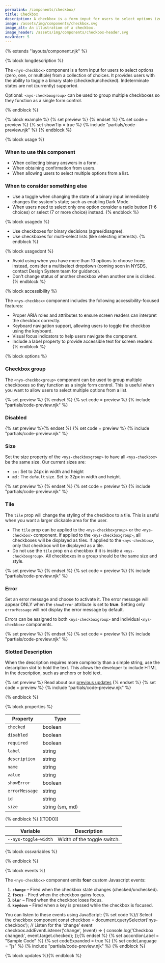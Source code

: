 ```yaml
---
permalink: /components/checkbox/
title: Checkbox
description: A checkbox is a form input for users to select options (zero, one, or multiple) from a collection of choices.
image: /assets/img/components/checkbox.svg
image_alt: An illustration of a checkbox.
image_header: /assets/img/components/checkbox-header.svg
navOrder: 5
---
```


{% extends "layouts/component.njk" %}

{% block longdescription %}

The `<nys-checkbox>` component is a form input for users to select options (zero, one, or multiple) from a collection of choices. It provides users with the ability to toggle a binary state (checked/unchecked). Indeterminate states are not (currently) supported.

Optional: `<nys-checkboxgroup>` can be used to group multiple checkboxes so they function as a single form control.

{% endblock %}

{% block example %}
  {% set preview %}<nys-checkboxgroup label="Select your favorite New York landmarks" description="Last year's winner is not eligible to win again.">
      <nys-checkbox name="landmarks" value="adirondacks" label="Adirondacks" checked></nys-checkbox>
      <nys-checkbox name="landmarks" value="finger-lakes" label="Finger Lakes" checked></nys-checkbox>
      <nys-checkbox name="landmarks" value="catskills" label="Catskills"></nys-checkbox>
      <nys-checkbox name="landmarks" value="niagara-falls" label="Niagara Falls"></nys-checkbox>
      <nys-checkbox name="landmarks" value="coney-island" label="Coney Island"></nys-checkbox>
      <nys-checkbox name="landmarks" value="statue-liberty" label="Statue of Liberty (Last Year's Winner)" description="Disabled as it was the winner of the previous year." disabled></nys-checkbox>
    </nys-checkboxgroup>{% endset %}
  {% set code = preview %}
  {% set showTip = true %}
  {% include "partials/code-preview.njk" %}
{% endblock %}

{% block usage %}

### When to use this component
  - When collecting binary answers in a form.
  - When obtaining confirmation from users.
  - When allowing users to select multiple options from a list.

### When to consider something else
  - Use a toggle when changing the state of a binary input immediately changes the system's state; such as enabling Dark Mode.
  - When users need to select only one option consider a radio button (1-6 choices) or select (7 or more choice) instead.
{% endblock %}

{% block usagedo %}

  - Use checkboxes for binary decisions (agree/disagree).
  - Use checkboxes for multi-select lists (like selecting interests).
{% endblock %}

{% block usagedont %}

 - Avoid using when you have more than 10 options to choose from; instead, consider a multiselect dropdown (coming soon in NYSDS, contact Design System team for guidance).
 - Don't change status of another checkbox when another one is clicked.
{% endblock %}

{% block accessibility %}

The `<nys-checkbox>` component includes the following accessibility-focused features:

  - Proper ARIA roles and attributes to ensure screen readers can interpret the checkbox correctly.
  - Keyboard navigation support, allowing users to toggle the checkbox using the keyboard.
  - Visual focus indicators to help users navigate the component.
  - Include a label property to provide accessible text for screen readers.
{% endblock %}

{% block options %}

### Checkbox group

The `<nys-checkboxgroup>` component can be used to group multiple checkboxes so they function as a single form control. This is useful when you want to allow users to select multiple options from a list.

{% set preview %}<nys-checkboxgroup label="Do you attest to the following:" description="By checking below you agree to our terms">
<nys-checkbox label="I have read the terms and conditions." id="terms-conditions" name="terms" value="terms-conditions"></nys-checkbox>
<nys-checkbox label="I agree to the NDA" id="legal" name="legal" value="legal"></nys-checkbox>
</nys-checkboxgroup>{% endset %}
{% set code = preview %}
{% include "partials/code-preview.njk" %}

### Disabled

{% set preview %}<nys-checkbox disabled label="I agree to the terms and conditions" description="This option is currently unavailable." name="earlyVoting" value="early-voting"></nys-checkbox>{% endset %}
{% set code = preview %}
{% include "partials/code-preview.njk" %}

### Size

Set the size property of the `<nys-checkboxgroup>` to have all `<nys-checkbox>` be the same size. Our current sizes are: 
- `sm` : Set to 24px in width and height 
- `md` : The `default` size. Set to 32px in width and height.

{% set preview %}
<nys-checkboxgroup label="Select your favorite New York landmarks" description="Choose from the options below" size="sm">
<nys-checkbox label="Adirondacks" name="landmarks" value="adirondacks" checked></nys-checkbox>
<nys-checkbox name="landmarks" value="finger-lakes" label="Finger Lakes" checked></nys-checkbox>
<nys-checkbox name="landmarks" value="catskills" label="Catskills" checked></nys-checkbox>
<nys-checkbox name="landmarks" value="niagara-falls" label="Niagara Falls"></nys-checkbox>
<nys-checkbox name="landmarks" value="coney-island" label="Coney Island"></nys-checkbox>
<nys-checkbox label="Mount Greylock" description="This is disabled because it's not in New York." disabled></nys-checkbox>
</nys-checkboxgroup>{% endset %}
{% set code = preview %}
{% include "partials/code-preview.njk" %}

### Tile

The `tile` prop will change the styling of the checkbox to a tile. This is useful when you want a larger clickable area for the user. 
- The `tile` prop can be applied to the `<nys-checkboxgroup>` or the `<nys-checkbox>` component. If applied to the `<nys-checkboxgroup>`, all checkboxes will be displayed as tiles. If applied to the `<nys-checkbox>`, only that checkbox will be displayed as a tile. 
- Do not use the `tile` prop on a checkbox if it is inside a `<nys-checkboxgroup>`. All checkboxes in a group should be the same size and style.

{% set preview %}
<nys-checkboxgroup label="Select your favorite New York landmarks" description="Choose from the options below" tile>
<nys-checkbox label="Adirondacks" name="landmarks" value="adirondacks" checked></nys-checkbox>
<nys-checkbox name="landmarks" value="finger-lakes" label="Finger Lakes" checked></nys-checkbox>
<nys-checkbox name="landmarks" value="catskills" label="Catskills" checked></nys-checkbox>
<nys-checkbox name="landmarks" value="niagara-falls" label="Niagara Falls"></nys-checkbox>
<nys-checkbox name="landmarks" value="coney-island" label="Coney Island"></nys-checkbox>
<nys-checkbox label="Mount Greylock" description="This is disabled because it's not in New York." disabled></nys-checkbox>
</nys-checkboxgroup>{% endset %}
{% set code = preview %}
{% include "partials/code-preview.njk" %}

### Error

Set an error message and choose to activate it. The error message will appear ONLY when the `showError` attribute is set to **true**. Setting only `errorMessage` will not display the error message by default. 

Errors can be assigned to both `<nys-checkboxgroup>` and individual `<nys-checkbox>` components.

{% set preview %}
<nys-checkboxgroup label="Select your favorite New York landmarks" description="Choose from the options below" showError errorMessage="You must select at least one option to continue.">
<nys-checkbox label="Adirondacks" name="landmarks" value="adirondacks" ></nys-checkbox>
<nys-checkbox name="landmarks" value="finger-lakes" label="Finger Lakes" ></nys-checkbox>
<nys-checkbox name="landmarks" value="catskills" label="Catskills" ></nys-checkbox>
</nys-checkboxgroup>{% endset %}
{% set code = preview %}
{% include "partials/code-preview.njk" %}

### Slotted Description

When the description requires more complexity than a simple string, use the description slot to hold the text. This allows the developer to include HTML in the description, such as anchors or bold text.

  {% set preview %}<nys-checkbox label="Subscribe to NYS Government Updates" id="subscribe-updates" name="subscribe" value="email-updates">
  <label slot="description">Read about our <a href="https://www.ny.gov/" target="__blank">previous updates</a></label>
</nys-checkbox>{% endset %}
  {% set code = preview %}
  {% include "partials/code-preview.njk" %}

{% endblock %}

{% block properties %}

<table>
  <thead>
    <tr>
      <th>Property</th>
      <th>Type</th>
    </tr>
  </thead>
  <tbody>
    <tr>
      <td><code>checked</code></td>
      <td>boolean</td>
    </tr>
    <tr>
      <td><code>disabled</code></td>
      <td>boolean</td>
    </tr>
    <tr>
      <td><code>required</code></td>
      <td>boolean</td>
    </tr>
    <tr>
      <td><code>label</code></td>
      <td>string</td>
    </tr>
    <tr>
      <td><code>description</code></td>
      <td>string</td>
    </tr>
    <tr>
      <td><code>name</code></td>
      <td>string</td>
    </tr>
    <tr>
      <td><code>value</code></td>
      <td>string</td>
    </tr>
    <tr>
      <td><code>showError</code></td>
      <td>boolean</td>
    </tr>
    <tr>
      <td><code>errorMessage</code></td>
      <td>string</td>
    </tr>
    <tr>
      <td><code>id</code></td>
      <td>string</td>
    </tr>
    <tr>
      <td><code>size</code></td>
      <td>string (sm, md)</td>
    </tr>
  </tbody>
</table>

{% endblock %}
[[TODO]]
<table>
  <thead>
    <tr>
      <th>Variable</th>
      <th>Description</th>
    </tr>
  </thead>
  <tbody>
    <tr>
      <td><code>--nys-toggle-width</code></td>
      <td>Width of the toggle switch.</td>
    </tr>
  </tbody>
  </table>

{% block cssvariables %}


{% endblock %}

{% block events %}

The `<nys-checkbox>` component emits **four** custom Javascript events:
1.  **`change`** – Fired when the checkbox state changes (checked/unchecked).
2.  **`focus`** – Fired when the checkbox gains focus.
3.  **`blur`** – Fired when the checkbox loses focus.
4.  **`keydown`** – Fired when a key is pressed while the checkbox is focused.

You can listen to these events using JavaScript:
{% set code %}// Select the checkbox component
const checkbox = document.querySelector('nys-checkbox');
// Listen for the 'change' event
checkbox.addEventListener('change', (event) => {
  console.log('Checkbox changed:', event.target.checked);
});{% endset %}
{% set accordionLabel = "Sample Code" %}
{% set codeExpanded = true %}
{% set codeLanguage = "js" %}
{% include "partials/code-preview.njk" %}
{% endblock %}

{% block updates %}{% endblock %}
